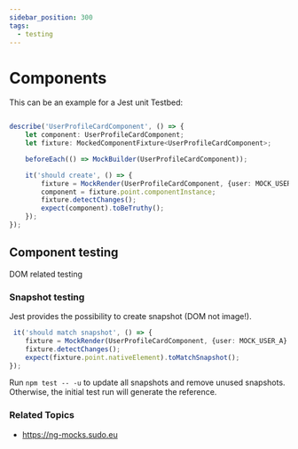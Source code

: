 ```yaml
---
sidebar_position: 300
tags:
  - testing
---
```


# Components

This can be an example for a Jest unit Testbed:

```typescript title="your.component.spec.ts"

describe('UserProfileCardComponent', () => {
    let component: UserProfileCardComponent;
    let fixture: MockedComponentFixture<UserProfileCardComponent>;

    beforeEach(() => MockBuilder(UserProfileCardComponent));

    it('should create', () => {
        fixture = MockRender(UserProfileCardComponent, {user: MOCK_USER_A} as any);
        component = fixture.point.componentInstance;
        fixture.detectChanges();
        expect(component).toBeTruthy();
    });
});
```

## Component testing

DOM related testing

### Snapshot testing

Jest provides the possibility to create snapshot (DOM not image!).

```typescript
 it('should match snapshot', () => {
    fixture = MockRender(UserProfileCardComponent, {user: MOCK_USER_A} as any);
    fixture.detectChanges();
    expect(fixture.point.nativeElement).toMatchSnapshot();
});
```

Run `npm test -- -u` to update all snapshots and remove unused snapshots. 
Otherwise, the initial test run will generate the reference.

### Related Topics

- https://ng-mocks.sudo.eu

